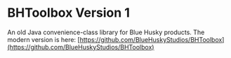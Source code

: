 BHToolbox Version 1
=========

An old Java convenience-class library for Blue Husky products. The modern version is here: [https://github.com/BlueHuskyStudios/BHToolbox](https://github.com/BlueHuskyStudios/BHToolbox)
